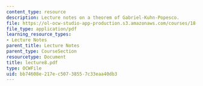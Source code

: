 ```yaml
---
content_type: resource
description: Lecture notes on a theorem of Gabriel-Kuhn-Popesco.
file: https://ol-ocw-studio-app-production.s3.amazonaws.com/courses/18-917-topics-in-algebraic-topology-the-sullivan-conjecture-fall-2007/bb74608e217ec50738557c33eaa40db3_lecture8.pdf
file_type: application/pdf
learning_resource_types:
- Lecture Notes
parent_title: Lecture Notes
parent_type: CourseSection
resourcetype: Document
title: lecture8.pdf
type: OCWFile
uid: bb74608e-217e-c507-3855-7c33eaa40db3
---
```

